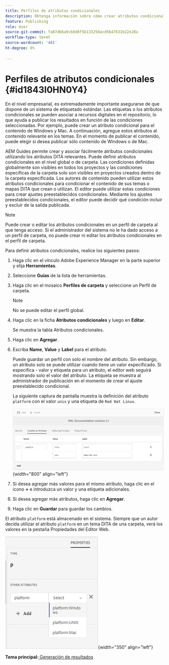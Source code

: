 ```yaml
---
title: Perfiles de atributos condicionales
description: Obtenga información sobre cómo crear atributos condicionales en AEM Guides. Utilice atributos condicionales en la carpeta y perfiles globales para condicionalizar el contenido.
feature: Publishing
role: User
source-git-commit: fa07db6a9cb8d8f5b133258acd5647631b22e28a
workflow-type: tm+mt
source-wordcount: '481'
ht-degree: 0%

---
```


# Perfiles de atributos condicionales {#id1843I0HN0Y4}

En el nivel empresarial, es extremadamente importante asegurarse de que dispone de un sistema de etiquetado estándar. Las etiquetas o los atributos condicionales se pueden asociar a recursos digitales en el repositorio, lo que ayuda a publicar los resultados en función de las condiciones seleccionadas. Por ejemplo, puede crear un atributo condicional para el contenido de Windows y Mac. A continuación, agregue estos atributos al contenido relevante en los temas. En el momento de publicar el contenido, puede elegir si desea publicar sólo contenido de Windows o de Mac.

AEM Guides permite crear y asociar fácilmente atributos condicionales utilizando los atributos DITA relevantes. Puede definir atributos condicionales en el nivel global o de carpeta. Las condiciones definidas globalmente son visibles en todos los proyectos y las condiciones específicas de la carpeta solo son visibles en proyectos creados dentro de la carpeta especificada. Los autores de contenido pueden utilizar estos atributos condicionales para condicionar el contenido de sus temas o mapas DITA que crean o utilizan. El editor puede utilizar estas condiciones para crear ajustes preestablecidos condicionales. Mediante los ajustes preestablecidos condicionales, el editor puede decidir qué condición incluir y excluir de la salida publicada.

>[!NOTE]
>
> Puede crear o editar los atributos condicionales en un perfil de carpeta al que tenga acceso. Si el administrador del sistema no le ha dado acceso a un perfil de carpeta, no puede crear ni editar los atributos condicionales en el perfil de carpeta.

Para definir atributos condicionales, realice los siguientes pasos:

1. Haga clic en el vínculo Adobe Experience Manager en la parte superior y elija **Herramientas**.

1. Seleccione **Guías** de la lista de herramientas.

1. Haga clic en el mosaico **Perfiles de carpeta** y seleccione un Perfil de carpeta.

   >[!NOTE]
   >
   > No se puede editar el perfil global.

1. Haga clic en la ficha **Atributos condicionales** y luego en **Editar**.

   Se muestra la tabla Atributos condicionales.

1. Haga clic en **Agregar**.

1. Escriba **Name**, **Value** y **Label** para el atributo.

   Puede guardar un perfil con solo el nombre del atributo. Sin embargo, un atributo solo se puede utilizar cuando tiene un valor especificado. Si especifica - valor y etiqueta para un atributo, el editor web seguirá mostrando solo el valor del atributo. La etiqueta se muestra al administrador de publicación en el momento de crear el ajuste preestablecido condicional.

   La siguiente captura de pantalla muestra la definición del atributo `platform` con el valor `unix` y una etiqueta de `Red Hat Linux`.

   ![](images/add-profile.png){width="800" align="left"}

1. Si desea agregar más valores para el mismo atributo, haga clic en el icono **+** e introduzca un valor y una etiqueta adicionales.

1. Si desea agregar más atributos, haga clic en **Agregar**.

1. Haga clic en **Guardar** para guardar los cambios.


El atributo `platform` está almacenado en el sistema. Siempre que un autor decida utilizar el atributo `platform` en un tema DITA de una carpeta, verá los valores en la pestaña Propiedades del Editor Web.

![](images/properties-tab.png){width="350" align="left"}

**Tema principal:**[ Generación de resultados](generate-output.md)
